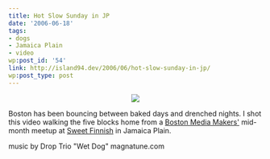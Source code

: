 ```yaml
---
title: Hot Slow Sunday in JP
date: '2006-06-18'
tags:
- dogs
- Jamaica Plain
- video
wp:post_id: '54'
link: http://island94.dev/2006/06/hot-slow-sunday-in-jp/
wp:post_type: post
---
```


<div style="text-align:center"><a href="http://island94.org/files/Hot-Slow-Sunday-in-JP.mp4	"><img src="http://island94.org/files/hot-slow-sunday-thumb.png" /></a></div>

Boston has been bouncing between baked days and drenched nights.  I shot this video walking the five blocks home from a <a href="http://bostonmediamakers.wordpress.com/">Boston Media Makers'</a> mid-month meetup at <a href="http://sweetfinnish.com/">Sweet Finnish</a> in Jamaica Plain.

music by Drop Trio
"Wet Dog"
magnatune.com
